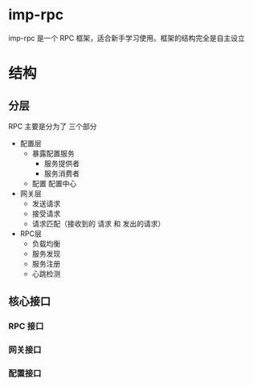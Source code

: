# imp-rpc
imp-rpc 是一个 RPC 框架，适合新手学习使用。框架的结构完全是自主设立

# 结构

## 分层
RPC 主要是分为了 三个部分
- 配置层
  - 暴露配置服务
    - 服务提供者
    - 服务消费者
  - 配置 配置中心
- 网关层
  - 发送请求
  - 接受请求
  - 请求匹配（接收到的 请求 和 发出的请求）
- RPC层
  - 负载均衡
  - 服务发现
  - 服务注册
  - 心跳检测

## 核心接口

### RPC 接口

### 网关接口

### 配置接口